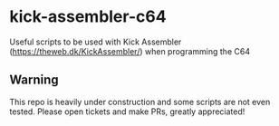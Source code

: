 # kick-assembler-c64
Useful scripts to be used with Kick Assembler (https://theweb.dk/KickAssembler/) when programming the C64

## Warning
This repo is heavily under construction and some scripts are not even tested. Please open tickets and make PRs, greatly appreciated!
